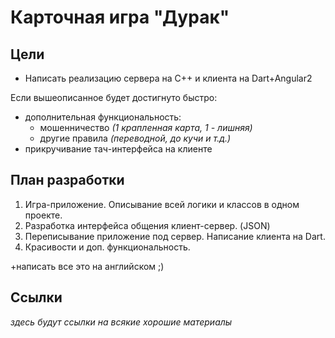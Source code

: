 # Карточная игра "Дурак"

## Цели
* Напиcать реализацию сервера на C++ и клиента на Dart+Angular2

Если вышеописанное будет достигнуто быстро:
* дополнительная функциональность:
    * мошенничество *(1 крапленная карта, 1 - лишняя)*
    * другие правила *(переводной, до кучи и т.д.)*
* прикручивание тач-интерфейса на клиенте

## План разработки
1. Игра-приложение. Описывание всей логики и классов в одном проекте.
2. Разработка интерфейса общения клиент-сервер. (JSON)
3. Переписывание приложение под сервер. Написание клиента на Dart.
4. Красивости и доп. функциональность.

+написать все это на английском ;)

## Ссылки
*здесь будут ссылки на всякие хорошие материалы*
